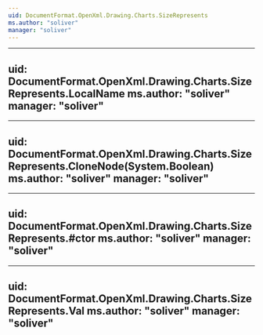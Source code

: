 ```yaml
---
uid: DocumentFormat.OpenXml.Drawing.Charts.SizeRepresents
ms.author: "soliver"
manager: "soliver"
---
```


---
uid: DocumentFormat.OpenXml.Drawing.Charts.SizeRepresents.LocalName
ms.author: "soliver"
manager: "soliver"
---

---
uid: DocumentFormat.OpenXml.Drawing.Charts.SizeRepresents.CloneNode(System.Boolean)
ms.author: "soliver"
manager: "soliver"
---

---
uid: DocumentFormat.OpenXml.Drawing.Charts.SizeRepresents.#ctor
ms.author: "soliver"
manager: "soliver"
---

---
uid: DocumentFormat.OpenXml.Drawing.Charts.SizeRepresents.Val
ms.author: "soliver"
manager: "soliver"
---
